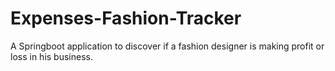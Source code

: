 # Expenses-Fashion-Tracker
A Springboot application to discover if a fashion designer is making profit or loss in his business.
